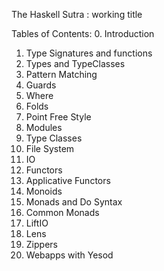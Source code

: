 The Haskell Sutra : working title

Tables of Contents:
0. Introduction
1. Type Signatures and functions
2. Types and TypeClasses
3. Pattern Matching
4. Guards
5. Where
6. Folds
7. Point Free Style
8. Modules
9. Type Classes
10. File System
11. IO
12. Functors
13. Applicative Functors
14. Monoids
15. Monads and Do Syntax
16. Common Monads
17. LiftIO
18. Lens
19. Zippers
20. Webapps with Yesod

